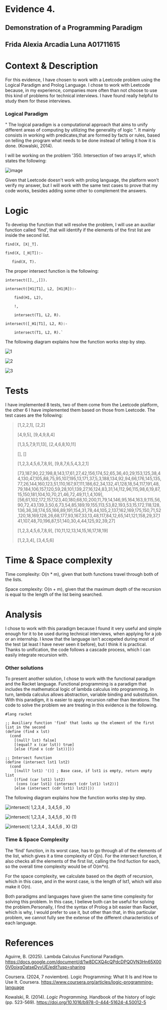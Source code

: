 # Evidence 4.
## Demonstration of a Programming Paradigm
Frida Alexia Arcadia Luna A01711615
---
# Context & Description

For this evidence, I have chosen to work with a Leetcode problem using the Logical Paradigm and Prolog Language. I chose to work with Leetcode because, in my experience, companies more often than not choose to use this kind of problems for technical interviews. I have found really helpful to study them for these interviews. 

### Logical Paradigm
" The logical paradigm is a computational approach that aims to unify different areas of computing by utilizing the generality of logic ". It mainly consists in working with predicates,that are formed by facts or rules, based on telling the program what needs to be done instead of telling it how it is done. (Kowalski, 2014).

I will be working on the problem '350. Intersection of two arrays II', which states the following:

![image](https://github.com/user-attachments/assets/e931a5b7-127f-4624-a54e-53d7de5409ae)

Given that Leetcode doesn't work with prolog language, the platform won't verify my answer, but I will work with the same test cases to prove that my code works, besides adding some other to complement the answers.

# Logic

To develop the function that will resolve the problem, I will use an auxiliar function called 'find', that will identify if the elements of the first list are inside the second list.

    find(X, [X|_T].

    find(X, [_H|T]):- 
 
       find(X, T).

The proper intersect function is the following:

    intersect([],_,[]).

    intersect([H1|T1], L2, [H1|R]):-

        find(H1, L2),
    
        !,
    
        intersect(T1, L2, R).
    
    intersect([_H1|T1], L2, R):-

        intersect(T1, L2, R).`

The following diagram explains how the function works step by step.

![1](https://github.com/user-attachments/assets/50eaf150-1eca-4582-b0be-897ede0992ee)

![2](https://github.com/user-attachments/assets/55a575e4-d8bf-49b4-b7d8-0c42121da621)

![3](https://github.com/user-attachments/assets/e72a51f6-013c-4e7c-9ae9-b42422530308)

# Tests

I have implemented 8 tests, two of them come from the Leetcode platform, the other 6 I have implemented them based on those from Leetcode. The test cases are the following:

>
> [1,2,2,1], [2,2]
>
> [4,9,5], [9,4,9,8,4]
>
> [1,3,5,7,9,11,13], [2,4,6,8,10,11]
>
> [], []
>
> [1,2,3,4,5,6,7,8,9], [9,8,7,6,5,4,3,2,1]
>
> [73,187,90,22,198,8,143,17,61,27,42,156,174,52,65,36,40,29,153,125,38,44,130,47,105,88,75,95,107,195,13,171,37,5,3,188,134,92,94,66,176,145,135,77,26,144,160,123,51,110,167,97,111,186,62,34,132,41,128,18,54,117,191,48,79,184,106,157,120,59,28,101,139,27,16,124,83,31,14,112,96,115,98,6,19,87,15,150,181,104,10,70,21,46,72,49,11,1,4,109], [56,61,102,172,157,123,40,180,68,10,200,11,79,14,146,95,164,163,9,115,56,90,72,43,139,3,50,6,73,54,85,189,19,155,113,53,82,193,53,15,172,118,128,136,36,38,174,55,166,89,191,154,31,78,44,105,2,137,162,169,175,150,71,52,120,18,169,128,26,68,177,93,167,33,13,48,117,84,12,65,141,121,158,29,37,141,107,48,70,196,87,51,140,30,4,44,125,92,39,27]
>
> [1,2,3,4,5,6,7,8,9], [10,11,12,13,14,15,16,17,18,19]
>
> [1,2,3,4], [3,4,5,6]

# Time & Space complexity

Time complexity: O(n * m), given that both functions travel through both of the lists.

Space complexity: O(n + m), given that the maximum depth of the recursion is equal to the length of the list being searched.

# Analysis

I chose to work with this paradigm because I found it very useful and simple enough for it to be used during technical interviews, when applying for a job or an internship. I know that the language isn't accepeted during most of the test (at least I have never seen it before), but I think it is practical. Thanks to unification, the code follows a cascade process, which I can easily integrate recursion with. 

### Other solutions

To present another solution, I chose to work with the functional paradigm and the Racket language. Functional programming is a paradigm that includes the mathematical logic of lambda calculus into programming. In turn, lambda calculus allows abstraction, variable binding and substitution. With this paradigm, it is easier to apply recursion rather than iterations. The code to solve the problem we are treating in this evidence is the following.

    #lang racket

    ;; Auxiliary function 'find' that looks up the element of the first list in the second
    (define (find x lst)
      (cond
        [(null? lst) false]
        [(equal? x (car lst)) true]  
        [else (find x (cdr lst))])) 

    ;; Intersect function
    (define (intersect lst1 lst2)
      (cond
        [(null? lst1) '()] ; Base case, if lst1 is empty, return empty list
        [(find (car lst1) lst2) 
         (cons (car lst1) (intersect (cdr lst1) lst2))] 
        [else (intersect (cdr lst1) lst2)])) 

The following diagram explains how the function works step by step.

![intersect( 1,2,3,4 ,  3,4,5,6 , X)](https://github.com/user-attachments/assets/c0969d8f-a35d-4dda-b7cd-88c83a7ec724)

![intersect( 1,2,3,4 ,  3,4,5,6 , X)  (1)](https://github.com/user-attachments/assets/4825d170-bd6b-46df-9d03-dd110df09596)

![intersect( 1,2,3,4 ,  3,4,5,6 , X)  (2)](https://github.com/user-attachments/assets/da434aa2-5dd3-4f5a-af73-60faf5c14f63)


### Time & Space Complexity

The 'find' function, in its worst case, has to go through all of the elements of the list, which gives it a time complexity of O(n). For the intersect function, it also checks all the elements of the first list, calling the find fuction for each, so the overall time complexity would be of O(m*n).

For the space complexity, we calculate based on the depth of recursion, which in this case, and in the worst case, is the length of lst1, which will also make it O(n).

Both paradigms and languages have given the same time complexity for solving this problem. In this case, I believe both can be useful for solving the problem.Personally, I find the syntax of Prolog a bit easier than Racket, which is why, I would prefer to use it, but other than that, in this particular problem, we cannot fully see the extense of the different characteristics of each language.

# References

Aguirre, B. (2025). Lambda Calculus Functional Paradigm. https://docs.google.com/document/d/1w8DCXQ4cQPdcDPQOVN3Hn65X000V0oixgOatseDyvUE/edit?usp=sharing 

Coursera. (2024, 7 noviembre). Logic Programming: What It Is and How to Use It. Coursera. https://www.coursera.org/articles/logic-programming-language

Kowalski, R. (2014). *Logic Programming*. Handbook of the history of logic (pp. 523-569). https://doi.org/10.1016/b978-0-444-51624-4.50012-5

